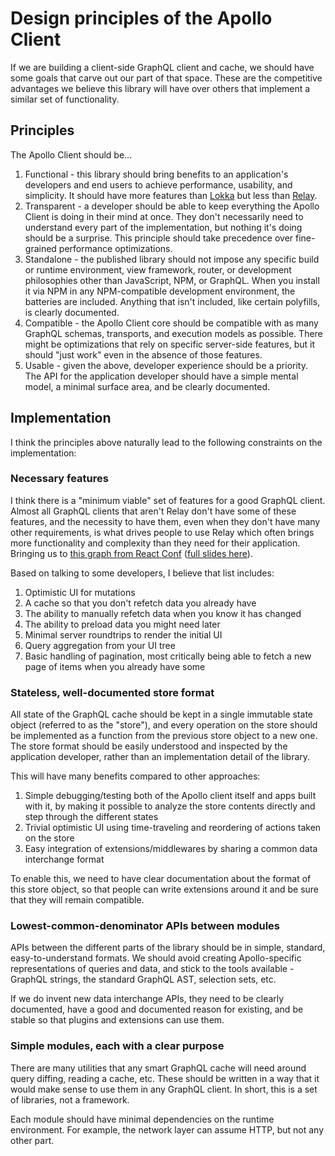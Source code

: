 # Design principles of the Apollo Client

If we are building a client-side GraphQL client and cache, we should have some goals that carve out our part of that space. These are the competitive advantages we believe this library will have over others that implement a similar set of functionality.

## Principles

The Apollo Client should be...

1. Functional - this library should bring benefits to an application's developers and end users to achieve performance, usability, and simplicity. It should have more features than [Lokka](https://github.com/kadirahq/lokka) but less than [Relay](https://github.com/facebook/relay).
1. Transparent - a developer should be able to keep everything the Apollo Client is doing in their mind at once. They don't necessarily need to understand every part of the implementation, but nothing it's doing should be a surprise. This principle should take precedence over fine-grained performance optimizations.
1. Standalone - the published library should not impose any specific build or runtime environment, view framework, router, or development philosophies other than JavaScript, NPM, or GraphQL. When you install it via NPM in any NPM-compatible development environment, the batteries are included. Anything that isn't included, like certain polyfills, is clearly documented.
1. Compatible - the Apollo Client core should be compatible with as many GraphQL schemas, transports, and execution models as possible. There might be optimizations that rely on specific server-side features, but it should "just work" even in the absence of those features.
1. Usable - given the above, developer experience should be a priority. The API for the application developer should have a simple mental model, a minimal surface area, and be clearly documented.

## Implementation

I think the principles above naturally lead to the following constraints on the implementation:

### Necessary features

I think there is a "minimum viable" set of features for a good GraphQL client. Almost all GraphQL clients that aren't Relay don't have some of these features, and the necessity to have them, even when they don't have many other requirements, is what drives people to use Relay which often brings more functionality and complexity than they need for their application. Bringing us to [this graph from React Conf](https://www.dropbox.com/s/kppd4kdz40h96kj/Screenshot%202016-03-19%2016.40.19.png?dl=0) ([full slides here](https://github.com/jaredly/reactconf)).

Based on talking to some developers, I believe that list includes:

1. Optimistic UI for mutations
2. A cache so that you don't refetch data you already have
3. The ability to manually refetch data when you know it has changed
4. The ability to preload data you might need later
5. Minimal server roundtrips to render the initial UI
6. Query aggregation from your UI tree
7. Basic handling of pagination, most critically being able to fetch a new page of items when you already have some

### Stateless, well-documented store format

All state of the GraphQL cache should be kept in a single immutable state object (referred to as the "store"), and every operation on the store should be implemented as a function from the previous store object to a new one. The store format should be easily understood and inspected by the application developer, rather than an implementation detail of the library.

This will have many benefits compared to other approaches:

1. Simple debugging/testing both of the Apollo client itself and apps built with it, by making it possible to analyze the store contents directly and step through the different states
2. Trivial optimistic UI using time-traveling and reordering of actions taken on the store
3. Easy integration of extensions/middlewares by sharing a common data interchange format

To enable this, we need to have clear documentation about the format of this store object, so that people can write extensions around it and be sure that they will remain compatible.

### Lowest-common-denominator APIs between modules

APIs between the different parts of the library should be in simple, standard, easy-to-understand formats. We should avoid creating Apollo-specific representations of queries and data, and stick to the tools available - GraphQL strings, the standard GraphQL AST, selection sets, etc.

If we do invent new data interchange APIs, they need to be clearly documented, have a good and documented reason for existing, and be stable so that plugins and extensions can use them.

### Simple modules, each with a clear purpose

There are many utilities that any smart GraphQL cache will need around query diffing, reading a cache, etc. These should be written in a way that it would make sense to use them in any GraphQL client. In short, this is a set of libraries, not a framework.

Each module should have minimal dependencies on the runtime environment. For example, the network layer can assume HTTP, but not any other part.
